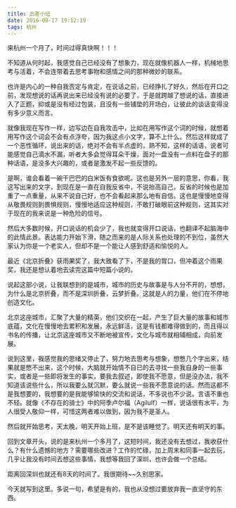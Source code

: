 ```yaml
---
title: 出差小记
date: 2016-08-17 19:12:19
tags: 杭州
---
```


来杭州一个月了，时间过得真快啊！！！ 

不知道从何时起，我感觉自己已经没有了想象力，现在就像机器人一样，机械地思考与活着，不会连带着去思考事物和感情之间的那种微妙的联系。

也许是内心的一种自我否定与肯定，在说话之前，已经挣扎了好久，然后在开口之前，发现想说的话再说出来已经没有说的必要了，于是就跨越了想说的话，直接进入了正题，抑或是没有经过包装，且没有一些铺垫的开场白，让彼此的谈话变得没有多少意义而言。

就像我现在写作一样，边写边在自我攻击中，比如在用写作这个词的时候，就想着用写作这个词会不会有点浮夸，因为我这点小文字，算不上什么。然后这样就成了一个恶性循环，说出来的话，绝对不会有半点虚的，熟不知，这样的话语，说者可能感觉自己滴水不漏，听者大多会觉得耳朵干燥，面对一盘没有一点料在盘子的那种话语，是没多大兴趣的，或者是激发不起一些反馈的。

是啊，谁会看着一碗干巴巴的白米饭有食欲呢。这也是另外一层的意思，你看，我这写出来的文字，到现在是一直在自我反省中，不说抬高自己，反省的时候也是加重了一点重量，从来不说自己好，也不会看起来那么地有自信。这也是慢慢地变得从敬畏规则到畏惧规则，慢慢地适应这种规则，不敢打破眼前这种规则，这其实对于现在的我来说是一种危险的信号。

然后大多数时候，开口说话的机会少了，我也就变得开口说话，也翻译不起脑海中的此情此景。表达能力开始下滑，随之而来的是人际关系也处理的不到位，虽然大家认为你是一个老实人，但却不是一个能让人感到舒适和愉悦的人。

最近《北京折叠》获雨果奖了，我大致看了下，不是我的胃口，但冲着这个雨果奖，我还是想认着地去读完这篇中短篇小说的。

说起这部小说，让我联想到的是城市，城市的历史与故事是与人分不开的，想想，为什么是北京折叠，而不是深圳折叠，云梦折叠。这就是人的力量，他们在不停地创造文化。

北京这座城市，汇聚了大量的精英，他们交织在一起，产生了巨大量的故事和城市底蕴，文化在慢慢地去累积和发展，永远鲜活，这是有钱都难得做到的，而且得以书名的传播，让北京这座城市又不断地被宣传，文化与城市就相辅相成，向前发展。

说到这里，我感觉我的思绪又停止了，努力地去思考与想象，想憋几个字出来，结果就是憋不出来，这个时候，大脑就开始情不自已的去寻找一些我自身的一些事实，或者是一些即将发生的事实，要我去叙述，即使我不愿意，但是没办法，我不知道该说些什么，所以我要么就沉默，要么就说一些我不愿意说的话。然而这都不是我想要的，我想要的是我能够愉快的交流和说话，不多说也不少说。言语不重也不轻。就像《不存在的骑士》中的阿季卢尔福（Agilulf）一样，说话很有水平，为人很受人敬仰一样，可惜这两者难以做到，因为我不是圣人。

然后就开始思考，天太晚，明天开始上班，是不是该睡觉了。明天还有明天的事。

回到文章开头，说的是来杭州一个多月了，这短时间，我还没有去想过，我收获什么？有什么遗憾的地方？需要哪些改进？工作的忙碌，加上周末和同事一起去玩，几乎让我没有时间去想这些事情，我想等我回了深圳，也许会做一个总结。

距离回深圳也就还有8天的时间了。我很期待~~久别思家。

今天就写到这里。多说一句，希望是有的，我也从没想过要放弃我一直坚守的东西。